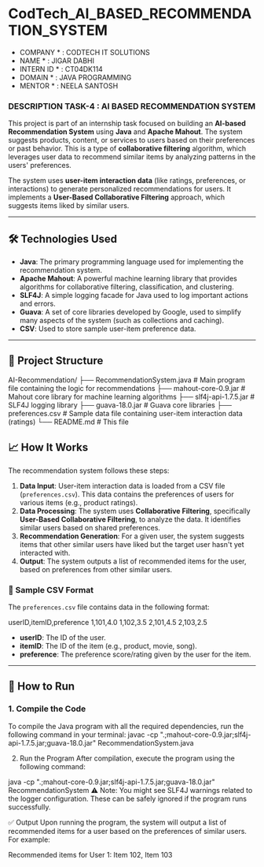 # CodTech_AI_BASED_RECOMMENDATION_SYSTEM
* COMPANY * : CODTECH IT SOLUTIONS
* NAME * : JIGAR DABHI
* INTERN ID * : CT04DK114
* DOMAIN * : JAVA PROGRAMMING
* MENTOR * : NEELA SANTOSH
### DESCRIPTION TASK-4 : AI BASED RECOMMENDATION SYSTEM
  This project is part of an internship task focused on building an **AI-based Recommendation System** using **Java** and **Apache Mahout**. The system suggests products, content, or services to users based on their preferences or past behavior. This is a type of **collaborative filtering** algorithm, which leverages user data to recommend similar items by analyzing patterns in the users' preferences.

The system uses **user-item interaction data** (like ratings, preferences, or interactions) to generate personalized recommendations for users. It implements a **User-Based Collaborative Filtering** approach, which suggests items liked by similar users.

---

## 🛠️ Technologies Used

- **Java**: The primary programming language used for implementing the recommendation system.
- **Apache Mahout**: A powerful machine learning library that provides algorithms for collaborative filtering, classification, and clustering.
- **SLF4J**: A simple logging facade for Java used to log important actions and errors.
- **Guava**: A set of core libraries developed by Google, used to simplify many aspects of the system (such as collections and caching).
- **CSV**: Used to store sample user-item preference data.

---

## 📂 Project Structure

AI-Recommendation/
├── RecommendationSystem.java # Main program file containing the logic for recommendations
├── mahout-core-0.9.jar # Mahout core library for machine learning algorithms
├── slf4j-api-1.7.5.jar # SLF4J logging library
├── guava-18.0.jar # Guava core libraries
├── preferences.csv # Sample data file containing user-item interaction data (ratings)
└── README.md # This file

## 📈 How It Works

The recommendation system follows these steps:
1. **Data Input**: User-item interaction data is loaded from a CSV file (`preferences.csv`). This data contains the preferences of users for various items (e.g., product ratings).
2. **Data Processing**: The system uses **Collaborative Filtering**, specifically **User-Based Collaborative Filtering**, to analyze the data. It identifies similar users based on shared preferences.
3. **Recommendation Generation**: For a given user, the system suggests items that other similar users have liked but the target user hasn't yet interacted with.
4. **Output**: The system outputs a list of recommended items for the user, based on preferences from other similar users.

### 📄 Sample CSV Format

The `preferences.csv` file contains data in the following format:

userID,itemID,preference
1,101,4.0
1,102,3.5
2,101,4.5
2,103,2.5

- **userID**: The ID of the user.
- **itemID**: The ID of the item (e.g., product, movie, song).
- **preference**: The preference score/rating given by the user for the item.

---

## 🚀 How to Run

### 1. Compile the Code

To compile the Java program with all the required dependencies, run the following command in your terminal:
javac -cp ".;mahout-core-0.9.jar;slf4j-api-1.7.5.jar;guava-18.0.jar" RecommendationSystem.java

2. Run the Program
After compilation, execute the program using the following command:

java -cp ".;mahout-core-0.9.jar;slf4j-api-1.7.5.jar;guava-18.0.jar" RecommendationSystem
⚠️ Note: You might see SLF4J warnings related to the logger configuration. These can be safely ignored if the program runs successfully.

✅ Output
Upon running the program, the system will output a list of recommended items for a user based on the preferences of similar users. For example:

Recommended items for User 1:
Item 102, Item 103
